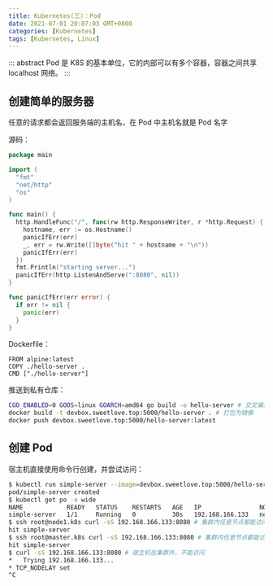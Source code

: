 ```yaml
---
title: Kubernetes(三)：Pod
date: 2021-07-01 20:07:03 GMT+0800
categories: [Kubernetes]
tags: [Kubernetes, Linux]
---
```


::: abstract
Pod 是 K8S 的基本单位，它的内部可以有多个容器，容器之间共享 localhost 网络。
:::

<!-- more -->

## 创建简单的服务器

任意的请求都会返回服务端的主机名，在 Pod 中主机名就是 Pod 名字

源码：

```go
package main

import (
  "fmt"
  "net/http"
  "os"
)

func main() {
  http.HandleFunc("/", func(rw http.ResponseWriter, r *http.Request) {
    hostname, err := os.Hostname()
    panicIfErr(err)
    _, err = rw.Write([]byte("hit " + hostname + "\n"))
    panicIfErr(err)
  })
  fmt.Println("starting server...")
  panicIfErr(http.ListenAndServe(":8080", nil))
}

func panicIfErr(err error) {
  if err != nil {
    panic(err)
  }
}
```

Dockerfile：

```docker
FROM alpine:latest
COPY ./hello-server .
CMD ["./hello-server"]
```

推送到私有仓库：

```sh
CGO_ENABLED=0 GOOS=linux GOARCH=amd64 go build -o hello-server # 交叉编译为 Linux 可执行文件
docker build -t devbox.sweetlove.top:5000/hello-server . # 打包为镜像
docker push devbox.sweetlove.top:5000/hello-server:latest
```

## 创建 Pod

宿主机直接使用命令行创建，并尝试访问：

```zsh
$ kubectl run simple-server --image=devbox.sweetlove.top:5000/hello-server # 节点会自动从私有仓库拉取镜像
pod/simple-server created
$ kubectl get po -o wide
NAME            READY   STATUS    RESTARTS   AGE   IP                NODE        NOMINATED NODE   READINESS GATES
simple-server   1/1     Running   0          30s   192.168.166.133   node2.k8s   <none>           <none>
$ ssh root@node1.k8s curl -sS 192.168.166.133:8080 # 集群内任意节点都能访问
hit simple-server
$ ssh root@master.k8s curl -sS 192.168.166.133:8080 # 集群内任意节点都能访问
hit simple-server
$ curl -sS 192.168.166.133:8080 # 宿主机在集群外，不能访问
*   Trying 192.168.166.133...
* TCP_NODELAY set
^C
```
